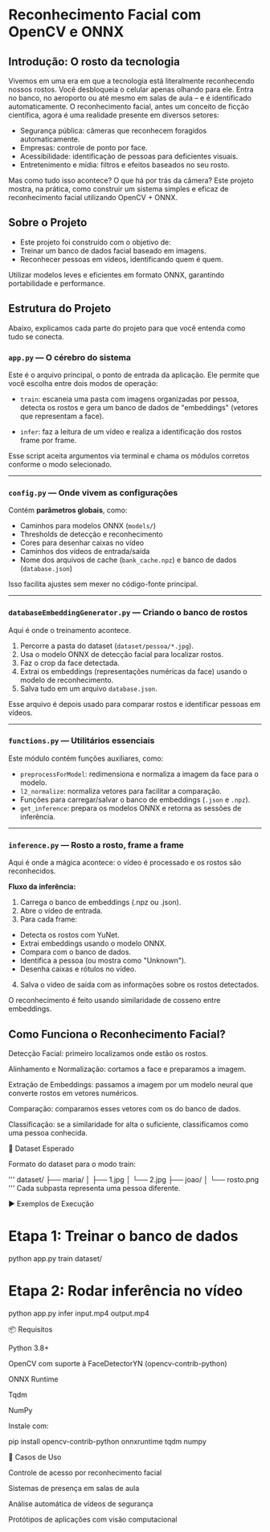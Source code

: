 # **Reconhecimento Facial com OpenCV e ONNX**
## Introdução: O rosto da tecnologia

Vivemos em uma era em que a tecnologia está literalmente reconhecendo nossos rostos. Você desbloqueia o celular apenas olhando para ele. Entra no banco, no aeroporto ou até mesmo em salas de aula – e é identificado automaticamente. O reconhecimento facial, antes um conceito de ficção científica, agora é uma realidade presente em diversos setores:

- Segurança pública: câmeras que reconhecem foragidos automaticamente.
- Empresas: controle de ponto por face.
- Acessibilidade: identificação de pessoas para deficientes visuais.
- Entretenimento e mídia: filtros e efeitos baseados no seu rosto.

Mas como tudo isso acontece? O que há por trás da câmera?
Este projeto mostra, na prática, como construir um sistema simples e eficaz de reconhecimento facial utilizando OpenCV + ONNX.

## **Sobre o Projeto**

- Este projeto foi construído com o objetivo de:
- Treinar um banco de dados facial baseado em imagens.
- Reconhecer pessoas em vídeos, identificando quem é quem.

Utilizar modelos leves e eficientes em formato ONNX, garantindo portabilidade e performance.

## **Estrutura do Projeto**

Abaixo, explicamos cada parte do projeto para que você entenda como tudo se conecta.

### **```app.py``` — O cérebro do sistema**

Este é o arquivo principal, o ponto de entrada da aplicação. Ele permite que você escolha entre dois modos de operação:

- ```train```: escaneia uma pasta com imagens organizadas por pessoa, detecta os rostos e gera um banco de dados de "embeddings" (vetores que representam a face).

- ```infer```: faz a leitura de um vídeo e realiza a identificação dos rostos frame por frame.

Esse script aceita argumentos via terminal e chama os módulos corretos conforme o modo selecionado.

---

### **```config.py``` — Onde vivem as configurações**

Contém **parâmetros globais**, como:

- Caminhos para modelos ONNX (```models/```)
- Thresholds de detecção e reconhecimento
- Cores para desenhar caixas no vídeo
- Caminhos dos vídeos de entrada/saída
- Nome dos arquivos de cache (```bank_cache.npz```) e banco de dados (```database.json```)

Isso facilita ajustes sem mexer no código-fonte principal.

---

### **```databaseEmbeddingGenerator.py``` — Criando o banco de rostos**

Aqui é onde o treinamento acontece.

1. Percorre a pasta do dataset (```dataset/pessoa/*.jpg```).
2. Usa o modelo ONNX de detecção facial para localizar rostos.
3. Faz o crop da face detectada.
4. Extrai os embeddings (representações numéricas da face) usando o modelo de reconhecimento.
5. Salva tudo em um arquivo ```database.json```.

Esse arquivo é depois usado para comparar rostos e identificar pessoas em vídeos.

---

### **```functions.py``` — Utilitários essenciais**

Este módulo contém funções auxiliares, como:

- ```preprocessForModel```: redimensiona e normaliza a imagem da face para o modelo.
- ```l2_normalize```: normaliza vetores para facilitar a comparação.
- Funções para carregar/salvar o banco de embeddings (```.json``` e ```.npz```).
- ```get_inference```: prepara os modelos ONNX e retorna as sessões de inferência.

---

### **```inference.py``` — Rosto a rosto, frame a frame**

Aqui é onde a mágica acontece: o vídeo é processado e os rostos são reconhecidos.

**Fluxo da inferência:**

1. Carrega o banco de embeddings (.npz ou .json).
2. Abre o vídeo de entrada.
3. Para cada frame:
  - Detecta os rostos com YuNet.
  - Extrai embeddings usando o modelo ONNX.
  - Compara com o banco de dados.
  - Identifica a pessoa (ou mostra como "Unknown").
  - Desenha caixas e rótulos no vídeo.
4. Salva o vídeo de saída com as informações sobre os rostos detectados.

O reconhecimento é feito usando similaridade de cosseno entre embeddings.

## **Como Funciona o Reconhecimento Facial?**

Detecção Facial: primeiro localizamos onde estão os rostos.

Alinhamento e Normalização: cortamos a face e preparamos a imagem.

Extração de Embeddings: passamos a imagem por um modelo neural que converte rostos em vetores numéricos.

Comparação: comparamos esses vetores com os do banco de dados.

Classificação: se a similaridade for alta o suficiente, classificamos como uma pessoa conhecida.

🧪 Dataset Esperado

Formato do dataset para o modo train:

'''
dataset/
├── maria/
│   ├── 1.jpg
│   └── 2.jpg
├── joao/
│   └── rosto.png
'''
Cada subpasta representa uma pessoa diferente.

▶️ Exemplos de Execução
# Etapa 1: Treinar o banco de dados
python app.py train dataset/

# Etapa 2: Rodar inferência no vídeo
python app.py infer input.mp4 output.mp4

📦 Requisitos

Python 3.8+

OpenCV com suporte à FaceDetectorYN (opencv-contrib-python)

ONNX Runtime

Tqdm

NumPy

Instale com:

pip install opencv-contrib-python onnxruntime tqdm numpy

💼 Casos de Uso

Controle de acesso por reconhecimento facial

Sistemas de presença em salas de aula

Análise automática de vídeos de segurança

Protótipos de aplicações com visão computacional
